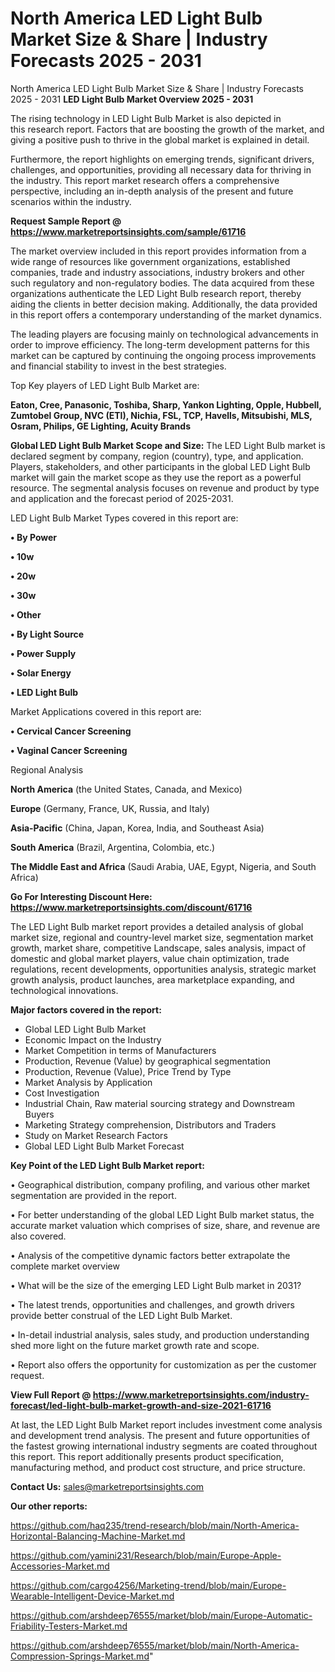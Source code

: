 # North America LED Light Bulb Market Size & Share | Industry Forecasts 2025 - 2031
North America LED Light Bulb Market Size & Share | Industry Forecasts 2025 - 2031
<Strong> LED Light Bulb Market Overview 2025 - 2031</strong>

The rising technology in LED Light Bulb Market is also depicted in this research report. Factors that are boosting the growth of the market, and giving a positive push to thrive in the global market is explained in detail.

Furthermore, the report highlights on emerging trends, significant drivers, challenges, and opportunities, providing all necessary data for thriving in the industry. This report market research offers a comprehensive perspective, including an in-depth analysis of the present and future scenarios within the industry.

<strong>Request Sample Report @ <a href=https://www.marketreportsinsights.com/sample/61716>https://www.marketreportsinsights.com/sample/61716</a></strong>

The market overview included in this report provides information from a wide range of resources like government organizations, established companies, trade and industry associations, industry brokers and other such regulatory and non-regulatory bodies. The data acquired from these organizations authenticate the LED Light Bulb research report, thereby aiding the clients in better decision making. Additionally, the data provided in this report offers a contemporary understanding of the market dynamics.

The leading players are focusing mainly on technological advancements in order to improve efficiency. The long-term development patterns for this market can be captured by continuing the ongoing process improvements and financial stability to invest in the best strategies.

Top Key players of LED Light Bulb Market are:

<strong>Eaton, Cree, Panasonic, Toshiba, Sharp, Yankon Lighting, Opple, Hubbell, Zumtobel Group, NVC (ETI), Nichia, FSL, TCP, Havells, Mitsubishi, MLS, Osram, Philips, GE Lighting, Acuity Brands</strong>

<strong><b>Global LED Light Bulb Market Scope and Size:</b></strong>
The LED Light Bulb market is declared segment by company, region (country), type, and application. Players, stakeholders, and other participants in the global LED Light Bulb market will gain the market scope as they use the report as a powerful resource. The segmental analysis focuses on revenue and product by type and application and the forecast period of 2025-2031.

LED Light Bulb Market Types covered in this report are:

<strong>• By Power

• 10w

• 20w

• 30w

• Other

• By Light Source

• Power Supply

• Solar Energy

• LED Light Bulb</strong>

Market Applications covered in this report are:

<strong>• Cervical Cancer Screening

• Vaginal Cancer Screening</strong> 

Regional Analysis

<strong>North America</strong> (the United States, Canada, and Mexico)

<strong>Europe</strong> (Germany, France, UK, Russia, and Italy)

<strong>Asia-Pacific</strong> (China, Japan, Korea, India, and Southeast Asia)

<strong>South America</strong> (Brazil, Argentina, Colombia, etc.)

<strong>The Middle East and Africa</strong> (Saudi Arabia, UAE, Egypt, Nigeria, and South Africa)

<strong>Go For Interesting Discount Here: <a href=https://www.marketreportsinsights.com/discount/61716>https://www.marketreportsinsights.com/discount/61716</a></strong>

The LED Light Bulb market report provides a detailed analysis of global market size, regional and country-level market size, segmentation market growth, market share, competitive Landscape, sales analysis, impact of domestic and global market players, value chain optimization, trade regulations, recent developments, opportunities analysis, strategic market growth analysis, product launches, area marketplace expanding, and technological innovations.

<strong><b>Major factors covered in the report:</b></strong>
<ul>
  <li>Global LED Light Bulb Market </li>
  <li>Economic Impact on the Industry</li>
  <li>Market Competition in terms of Manufacturers</li>
  <li>Production, Revenue (Value) by geographical segmentation</li>
  <li>Production, Revenue (Value), Price Trend by Type</li>
  <li>Market Analysis by Application</li>
  <li>Cost Investigation</li>
  <li>Industrial Chain, Raw material sourcing strategy and Downstream Buyers</li>
  <li>Marketing Strategy comprehension, Distributors and Traders</li>
  <li>Study on Market Research Factors</li>
  <li>Global LED Light Bulb Market Forecast</li>
</ul>

<strong><b>Key Point of the LED Light Bulb Market report:</b></strong>

• Geographical distribution, company profiling, and various other market segmentation are provided in the report.

• For better understanding of the global LED Light Bulb market status, the accurate market valuation which comprises of size, share, and revenue are also covered.

• Analysis of the competitive dynamic factors better extrapolate the complete market overview

• What will be the size of the emerging LED Light Bulb market in 2031?

• The latest trends, opportunities and challenges, and growth drivers provide better construal of the LED Light Bulb Market.

• In-detail industrial analysis, sales study, and production understanding shed more light on the future market growth rate and scope.

• Report also offers the opportunity for customization as per the customer request.

<strong><b>View Full Report @ <a href=https://www.marketreportsinsights.com/industry-forecast/led-light-bulb-market-growth-and-size-2021-61716>https://www.marketreportsinsights.com/industry-forecast/led-light-bulb-market-growth-and-size-2021-61716</a></b></strong>


At last, the LED Light Bulb Market report includes investment come analysis and development trend analysis. The present and future opportunities of the fastest growing international industry segments are coated throughout this report. This report additionally presents product specification, manufacturing method, and product cost structure, and price structure.

<strong>Contact Us:</strong>
sales@marketreportsinsights.com

<strong>Our other reports:</strong>

<a href=https://github.com/haq235/trend-research/blob/main/North-America-Horizontal-Balancing-Machine-Market.md>https://github.com/haq235/trend-research/blob/main/North-America-Horizontal-Balancing-Machine-Market.md</a>

<a href=https://github.com/yamini231/Research/blob/main/Europe-Apple-Accessories-Market.md>https://github.com/yamini231/Research/blob/main/Europe-Apple-Accessories-Market.md</a>

<a href=https://github.com/cargo4256/Marketing-trend/blob/main/Europe-Wearable-Intelligent-Device-Market.md>https://github.com/cargo4256/Marketing-trend/blob/main/Europe-Wearable-Intelligent-Device-Market.md</a>

<a href=https://github.com/arshdeep76555/market/blob/main/Europe-Automatic-Friability-Testers-Market.md>https://github.com/arshdeep76555/market/blob/main/Europe-Automatic-Friability-Testers-Market.md</a>

<a href=https://github.com/arshdeep76555/market/blob/main/North-America-Compression-Springs-Market.md>https://github.com/arshdeep76555/market/blob/main/North-America-Compression-Springs-Market.md</a>"
